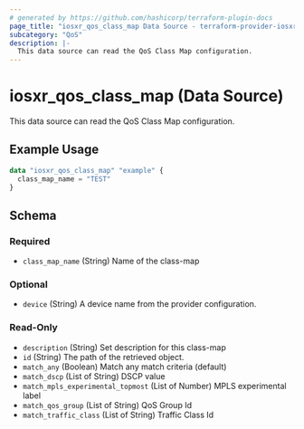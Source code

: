 ```yaml
---
# generated by https://github.com/hashicorp/terraform-plugin-docs
page_title: "iosxr_qos_class_map Data Source - terraform-provider-iosxr"
subcategory: "QoS"
description: |-
  This data source can read the QoS Class Map configuration.
---
```


# iosxr_qos_class_map (Data Source)

This data source can read the QoS Class Map configuration.

## Example Usage

```terraform
data "iosxr_qos_class_map" "example" {
  class_map_name = "TEST"
}
```

<!-- schema generated by tfplugindocs -->
## Schema

### Required

- `class_map_name` (String) Name of the class-map

### Optional

- `device` (String) A device name from the provider configuration.

### Read-Only

- `description` (String) Set description for this class-map
- `id` (String) The path of the retrieved object.
- `match_any` (Boolean) Match any match criteria (default)
- `match_dscp` (List of String) DSCP value
- `match_mpls_experimental_topmost` (List of Number) MPLS experimental label
- `match_qos_group` (List of String) QoS Group Id
- `match_traffic_class` (List of String) Traffic Class Id
